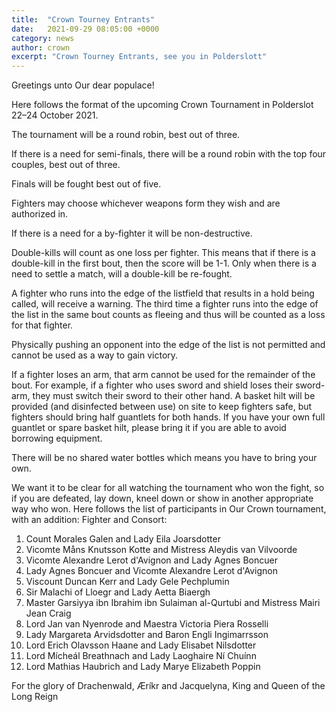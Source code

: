 ```yaml
---
title:  "Crown Tourney Entrants"
date:   2021-09-29 08:05:00 +0000
category: news
author: crown 
excerpt: "Crown Tourney Entrants, see you in Polderslott"
---
```

Greetings unto Our dear populace!

Here follows the format of the upcoming Crown Tournament in Polderslot 22–24 October 2021.


The tournament will be a round robin, best out of three.


If there is a need for semi-finals, there will be a round robin with the top four couples, best out of three.


Finals will be fought best out of five.


Fighters may choose whichever weapons form they wish and are authorized in.


If there is a need for a by-fighter it will be non-destructive.


Double-kills will count as one loss per fighter. This means that if there is a double-kill in the first bout, then the score will be 1-1. Only when there is a need to settle a match, will a double-kill be re-fought.


A fighter who runs into the edge of the listfield that results in a hold being called, will receive a warning. The third time a fighter runs into the edge of the list in the same bout counts as fleeing and thus will be counted as a loss for that fighter.


Physically pushing an opponent into the edge of the list is not permitted and cannot be used as a way to gain victory.


If a fighter loses an arm, that arm cannot be used for the remainder of the bout. For example, if a fighter who uses sword and shield loses their sword-arm, they must switch their sword to their other hand. A basket hilt will be provided (and disinfected between use) on site to keep fighters safe, but fighters should bring half guantlets for both hands. If you have your own full guantlet or spare basket hilt, please bring it if you are able to avoid borrowing equipment.


There will be no shared water bottles which means you have to bring your own.


We want it to be clear for all watching the tournament who won the fight, so if you are defeated, lay down, kneel down or show in another appropriate way who won.
Here follows the list of participants in Our Crown tournament, with an addition:
Fighter and Consort:

1. Count Morales Galen and Lady Eila Joarsdotter
2. Vicomte Måns Knutsson Kotte and Mistress Aleydis van Vilvoorde
3. Vicomte Alexandre Lerot d'Avignon and Lady Agnes Boncuer
4. Lady Agnes Boncuer and Vicomte Alexandre Lerot d'Avignon
5. Viscount Duncan Kerr and Lady Gele Pechplumin
6. Sir Malachi of Lloegr and Lady Aetta Biaergh
7. Master Garsiyya ibn Ibrahim ibn Sulaiman al-Qurtubi and Mistress Mairi Jean Craig
8. Lord Jan van Nyenrode and Maestra Victoria Piera Rosselli
9. Lady Margareta Arvidsdotter and Baron Engli Ingimarrsson
10. Lord Erich Olavsson Haane and Lady Elisabet Nilsdotter
11. Lord Mícheál Breathnach and Lady Laoghaire Ní Chuínn
12. Lord Mathias Haubrich and Lady Marye Elizabeth Poppin

For the glory of Drachenwald,
Æríkr and Jacquelyna,
King and Queen of the Long Reign
